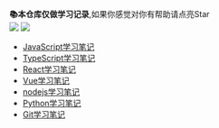 **📚本仓库仅做学习记录**,如果你感觉对你有帮助请点亮Star  
<img src='https://img.shields.io/badge/%E4%B8%80%E4%B8%AA%E5%89%8D%E7%AB%AF%E7%9A%84%E6%88%90%E9%95%BF%E5%8E%86%E7%A8%8B-%E6%89%93%E6%80%AA%E4%B8%AD...-brightgreen'>  <img src='https://img.shields.io/badge/-%E8%BD%AC%E8%BD%BD%E8%AF%B7%E6%B3%A8%E6%98%8E%E5%87%BA%E5%A4%84-red'>  

* [JavaScript学习笔记](./JavaScript/JavaScript学习笔记.md)
* [TypeScript学习笔记](./TypeScript/TypeScript学习笔记.md)
* [React学习笔记](./React/React学习笔记.md)
* [Vue学习笔记](./Vue/Vue学习笔记.md)
* [nodejs学习笔记](./nodejs/nodejs学习笔记.md)
* [Python学习笔记](./Python/Python学习笔记.md)
* [Git学习笔记](./Git/Git学习笔记.md)